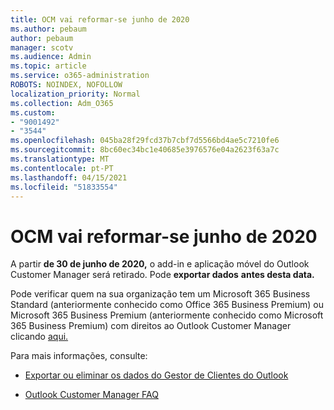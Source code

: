 ```yaml
---
title: OCM vai reformar-se junho de 2020
ms.author: pebaum
author: pebaum
manager: scotv
ms.audience: Admin
ms.topic: article
ms.service: o365-administration
ROBOTS: NOINDEX, NOFOLLOW
localization_priority: Normal
ms.collection: Adm_O365
ms.custom:
- "9001492"
- "3544"
ms.openlocfilehash: 045ba28f29fcd37b7cbf7d5566bd4ae5c7210fe6
ms.sourcegitcommit: 8bc60ec34bc1e40685e3976576e04a2623f63a7c
ms.translationtype: MT
ms.contentlocale: pt-PT
ms.lasthandoff: 04/15/2021
ms.locfileid: "51833554"
---
```

# <a name="ocm-to-be-retired-june-2020"></a>OCM vai reformar-se junho de 2020


A partir **de 30 de junho de 2020,** o add-in e aplicação móvel do Outlook Customer Manager será retirado. Pode **exportar dados** **antes desta data.**  

Pode verificar quem na sua organização tem um Microsoft 365 Business Standard (anteriormente conhecido como Office 365 Business Premium) ou Microsoft 365 Business Premium (anteriormente conhecido como Microsoft 365 Business Premium) com direitos ao Outlook Customer Manager clicando [aqui.](https://admin.microsoft.com/AdminPortal/Home?ref=/users)

Para mais informações, consulte:

- [Exportar ou eliminar os dados do Gestor de Clientes do Outlook](https://support.office.com/article/1a421cb4-e8de-4b44-bfb8-710b92820439)

- [Outlook Customer Manager FAQ](https://techcommunity.microsoft.com/t5/outlook-customer-manager/faq-frequently-asked-questions-about-outlook-customer-manager/m-p/29680)
